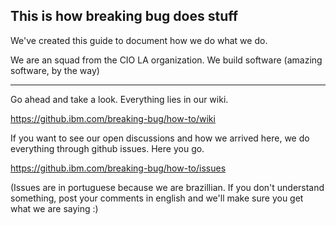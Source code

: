 ## This is how breaking bug does stuff
We've created this guide to document how we do what we do.

We are an squad from the CIO LA organization. We build software (amazing software, by the way) 

------


Go ahead and take a look. Everything lies in our wiki.

https://github.ibm.com/breaking-bug/how-to/wiki

If you want to see our open discussions and how we arrived here, we do everything through github issues. Here you go.

https://github.ibm.com/breaking-bug/how-to/issues

(Issues are in portuguese because we are brazillian. If you don't understand something, post your comments in english and we'll make sure you get what we are saying :) 
